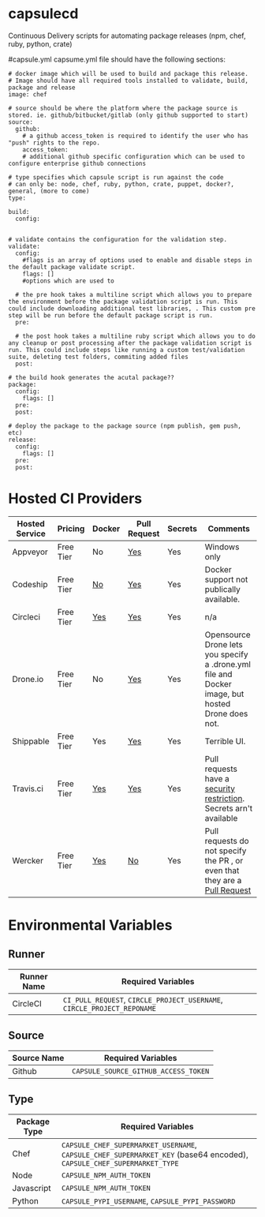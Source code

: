 # capsulecd
Continuous Delivery scripts for automating package releases (npm, chef, ruby, python, crate)


#capsule.yml
capsume.yml file should have the following sections:

    # docker image which will be used to build and package this release. 
    # Image should have all required tools installed to validate, build, package and release 
    image: chef 
    
    # source should be where the platform where the package source is stored. ie. github/bitbucket/gitlab (only github supported to start)
    source: 
      github:
        # a github access_token is required to identify the user who has "push" rights to the repo.
        access_token: 
        # additional github specific configuration which can be used to configure enterprise github connections
    
    # type specifies which capsule script is run against the code
    # can only be: node, chef, ruby, python, crate, puppet, docker?,  general, (more to come)
    type: 
    
    build:
      config:
      
    
    # validate contains the configuration for the validation step. 
    validate:
      config:
        #flags is an array of options used to enable and disable steps in the default package validate script.
        flags: []
        #options which are used to 
      
      # the pre hook takes a multiline script which allows you to prepare the environment before the package validation script is run. This could include downloading additional test libraries, . This custom pre step will be run before the default package script is run. 
      pre:
      
      # the post hook takes a multiline ruby script which allows you to do any cleanup or post processing after the package validation script is run. This could include steps like running a custom test/validation suite, deleting test folders, commiting added files
      post:
      
    # the build hook generates the acutal package??
    package: 
      config:
        flags: []
      pre:
      post:
      
    # deploy the package to the package source (npm publish, gem push, etc)
    release:
      config:
        flags: []
      pre:
      post:


# Hosted CI Providers


Hosted Service | Pricing | Docker | Pull Request | Secrets |  Comments
------------ | ------------- | ------------- | ------------- | -------------  | -------------
Appveyor | Free Tier | No | [Yes](https://www.appveyor.com/docs/environment-variables) | Yes | Windows only
Codeship | Free Tier | [No](http://pages.codeship.com/docker?utm_source=CodeshipNavBar) | [Yes](https://codeship.com/documentation/continuous-integration/set-environment-variables/) | Yes | Docker support not publically available. 
Circleci | Free Tier | [Yes](https://circleci.com/integrations/docker/) | [Yes](https://circleci.com/docs/environment-variables) | Yes | n/a
Drone.io | Free Tier | No | [Yes](http://docs.drone.io/env.html) | Yes | Opensource Drone lets you specify a .drone.yml file and Docker image, but hosted Drone does not. 
Shippable | Free Tier | Yes | [Yes](http://docs.shippable.com/yml_reference/) | Yes | Terrible UI. 
Travis.ci | Free Tier | [Yes](https://docs.travis-ci.com/user/docker/) | [Yes](https://docs.travis-ci.com/user/pull-requests) | Yes | Pull requests have a [security restriction](https://docs.travis-ci.com/user/pull-requests#Security-Restrictions-when-testing-Pull-Requests). Secrets arn't available
Wercker | Free Tier | [Yes](http://devcenter.wercker.com/docs/containers/private-containers.html) | [No](https://github.com/wercker/support/issues/19) | Yes | Pull requests do not specify the PR , or even that they are a [Pull Request](https://github.com/wercker/support/issues/19)

# Environmental Variables

## Runner

Runner Name | Required Variables
------------ | -------------
CircleCI | `CI_PULL_REQUEST`, `CIRCLE_PROJECT_USERNAME`, `CIRCLE_PROJECT_REPONAME`

## Source

Source Name | Required Variables
------------ | -------------
Github | `CAPSULE_SOURCE_GITHUB_ACCESS_TOKEN`

## Type

Package Type | Required Variables
------------ | -------------
Chef | `CAPSULE_CHEF_SUPERMARKET_USERNAME`, `CAPSULE_CHEF_SUPERMARKET_KEY` (base64 encoded), `CAPSULE_CHEF_SUPERMARKET_TYPE`
Node | `CAPSULE_NPM_AUTH_TOKEN`
Javascript | `CAPSULE_NPM_AUTH_TOKEN`
Python | `CAPSULE_PYPI_USERNAME`, `CAPSULE_PYPI_PASSWORD`
